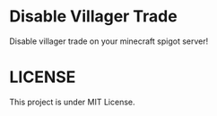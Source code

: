 # Disable Villager Trade
Disable villager trade on your minecraft spigot server!

# LICENSE
This project is under MIT License.
